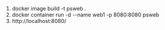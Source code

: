 1. docker image build -t psweb .
2. docker container run -d --name web1 -p 8080:8080 psweb
3. <browse> http://localhost:8080/